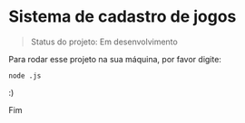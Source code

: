 <h1>Sistema de cadastro de jogos</h1>

>Status do projeto: Em desenvolvimento

Para rodar esse projeto na sua máquina, por favor digite:

```
node .js
```
:)

Fim
